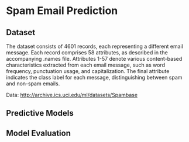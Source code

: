 # Spam Email Prediction

## Dataset

The dataset consists of 4601 records, each representing a different email message. Each record comprises 58 attributes, as described in the accompanying .names file. Attributes 1-57 denote various content-based characteristics extracted from each email message, such as word frequency, punctuation usage, and capitalization. The final attribute indicates the class label for each message, distinguishing between spam and non-spam emails.

Data: http://archive.ics.uci.edu/ml/datasets/Spambase 

## Predictive Models

## Model Evaluation
